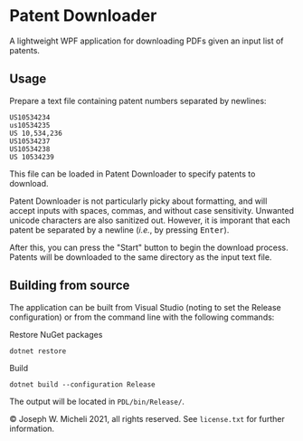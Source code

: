 # Patent Downloader

A lightweight WPF application for downloading PDFs given an input list of patents.

## Usage

Prepare a text file containing patent numbers separated by newlines:

```text
US10534234
us10534235
US 10,534,236
US10534237
US10534238
US 10534239
```

This file can be loaded in Patent Downloader to specify patents to download.

Patent Downloader is not particularly picky about formatting, and will accept inputs with spaces, commas, and without case sensitivity. Unwanted unicode characters are also sanitized out. However, it is imporant that each patent be separated by a newline (*i.e.*, by pressing <kbd>Enter</kbd>).

After this, you can press the "Start" button to begin the download process. Patents will be downloaded to the same directory as the input text file.

## Building from source

The application can be built from Visual Studio (noting to set the Release configuration) or from the command line with the following commands:

Restore NuGet packages

`dotnet restore`

Build

`dotnet build --configuration Release`

The output will be located in `PDL/bin/Release/`.

© Joseph W. Micheli 2021, all rights reserved. See `license.txt` for further information.
